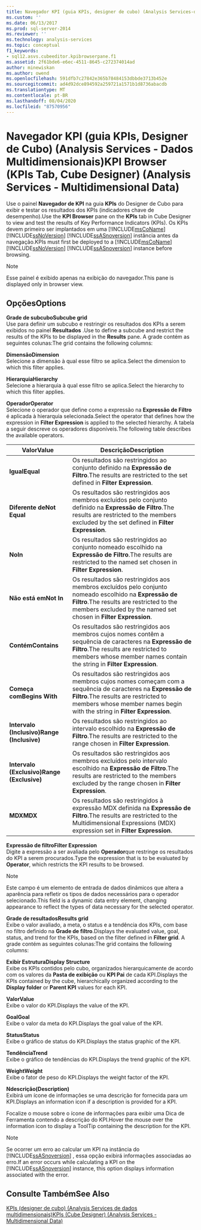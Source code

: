 ```yaml
---
title: Navegador KPI (guia KPIs, designer de cubo) (Analysis Services-dados multidimensionais) | Microsoft Docs
ms.custom: ''
ms.date: 06/13/2017
ms.prod: sql-server-2014
ms.reviewer: ''
ms.technology: analysis-services
ms.topic: conceptual
f1_keywords:
- sql12.asvs.cubeeditor.kpibrowserpane.f1
ms.assetid: 2f61bde6-e6ec-4511-8645-c272374014ad
author: minewiskan
ms.author: owend
ms.openlocfilehash: 591dfb7c27842e365b78484153dbbde3713b452e
ms.sourcegitcommit: ad4d92dce894592a259721a1571b1d8736abacdb
ms.translationtype: MT
ms.contentlocale: pt-BR
ms.lasthandoff: 08/04/2020
ms.locfileid: "87570956"
---
```

# <a name="kpi-browser-kpis-tab-cube-designer-analysis-services---multidimensional-data"></a><span data-ttu-id="98e5a-102">Navegador KPI (guia KPIs, Designer de Cubo) (Analysis Services - Dados Multidimensionais)</span><span class="sxs-lookup"><span data-stu-id="98e5a-102">KPI Browser (KPIs Tab, Cube Designer) (Analysis Services - Multidimensional Data)</span></span>
  <span data-ttu-id="98e5a-103">Use o painel **Navegador de KPI** na guia **KPIs** do Designer de Cubo para exibir e testar os resultados dos KPIs (indicadores chave de desempenho).</span><span class="sxs-lookup"><span data-stu-id="98e5a-103">Use the **KPI Browser** pane on the **KPIs** tab in Cube Designer to view and test the results of Key Performance Indicators (KPIs).</span></span> <span data-ttu-id="98e5a-104">Os KPIs devem primeiro ser implantados em uma [!INCLUDE[msCoName](../includes/msconame-md.md)] [!INCLUDE[ssNoVersion](../includes/ssnoversion-md.md)] [!INCLUDE[ssASnoversion](../includes/ssasnoversion-md.md)] instância antes da navegação.</span><span class="sxs-lookup"><span data-stu-id="98e5a-104">KPIs must first be deployed to a [!INCLUDE[msCoName](../includes/msconame-md.md)] [!INCLUDE[ssNoVersion](../includes/ssnoversion-md.md)] [!INCLUDE[ssASnoversion](../includes/ssasnoversion-md.md)] instance before browsing.</span></span>  
  
> [!NOTE]  
>  <span data-ttu-id="98e5a-105">Esse painel é exibido apenas na exibição do navegador.</span><span class="sxs-lookup"><span data-stu-id="98e5a-105">This pane is displayed only in browser view.</span></span>  
  
## <a name="options"></a><span data-ttu-id="98e5a-106">Opções</span><span class="sxs-lookup"><span data-stu-id="98e5a-106">Options</span></span>  
 <span data-ttu-id="98e5a-107">**Grade de subcubo**</span><span class="sxs-lookup"><span data-stu-id="98e5a-107">**Subcube grid**</span></span>  
 <span data-ttu-id="98e5a-108">Use para definir um subcubo e restringir os resultados dos KPIs a serem exibidos no painel **Resultados** .</span><span class="sxs-lookup"><span data-stu-id="98e5a-108">Use to define a subcube and restrict the results of the KPIs to be displayed in the **Results** pane.</span></span> <span data-ttu-id="98e5a-109">A grade contém as seguintes colunas:</span><span class="sxs-lookup"><span data-stu-id="98e5a-109">The grid contains the following columns:</span></span>  
  
 <span data-ttu-id="98e5a-110">**Dimensão**</span><span class="sxs-lookup"><span data-stu-id="98e5a-110">**Dimension**</span></span>  
 <span data-ttu-id="98e5a-111">Selecione a dimensão à qual esse filtro se aplica.</span><span class="sxs-lookup"><span data-stu-id="98e5a-111">Select the dimension to which this filter applies.</span></span>  
  
 <span data-ttu-id="98e5a-112">**Hierarquia**</span><span class="sxs-lookup"><span data-stu-id="98e5a-112">**Hierarchy**</span></span>  
 <span data-ttu-id="98e5a-113">Selecione a hierarquia à qual esse filtro se aplica.</span><span class="sxs-lookup"><span data-stu-id="98e5a-113">Select the hierarchy to which this filter applies.</span></span>  
  
 <span data-ttu-id="98e5a-114">**Operador**</span><span class="sxs-lookup"><span data-stu-id="98e5a-114">**Operator**</span></span>  
 <span data-ttu-id="98e5a-115">Selecione o operador que define como a expressão na **Expressão de Filtro** é aplicada à hierarquia selecionada.</span><span class="sxs-lookup"><span data-stu-id="98e5a-115">Select the operator that defines how the expression in **Filter Expression** is applied to the selected hierarchy.</span></span> <span data-ttu-id="98e5a-116">A tabela a seguir descreve os operadores disponíveis.</span><span class="sxs-lookup"><span data-stu-id="98e5a-116">The following table describes the available operators.</span></span>  
  
|<span data-ttu-id="98e5a-117">Valor</span><span class="sxs-lookup"><span data-stu-id="98e5a-117">Value</span></span>|<span data-ttu-id="98e5a-118">Descrição</span><span class="sxs-lookup"><span data-stu-id="98e5a-118">Description</span></span>|  
|-----------|-----------------|  
|<span data-ttu-id="98e5a-119">**Igual**</span><span class="sxs-lookup"><span data-stu-id="98e5a-119">**Equal**</span></span>|<span data-ttu-id="98e5a-120">Os resultados são restringidos ao conjunto definido na **Expressão de Filtro**.</span><span class="sxs-lookup"><span data-stu-id="98e5a-120">The results are restricted to the set defined in **Filter Expression**.</span></span>|  
|<span data-ttu-id="98e5a-121">**Diferente de**</span><span class="sxs-lookup"><span data-stu-id="98e5a-121">**Not Equal**</span></span>|<span data-ttu-id="98e5a-122">Os resultados são restringidos aos membros excluídos pelo conjunto definido na **Expressão de Filtro**.</span><span class="sxs-lookup"><span data-stu-id="98e5a-122">The results are restricted to the members excluded by the set defined in **Filter Expression**.</span></span>|  
|<span data-ttu-id="98e5a-123">**No**</span><span class="sxs-lookup"><span data-stu-id="98e5a-123">**In**</span></span>|<span data-ttu-id="98e5a-124">Os resultados são restringidos ao conjunto nomeado escolhido na **Expressão de Filtro**.</span><span class="sxs-lookup"><span data-stu-id="98e5a-124">The results are restricted to the named set chosen in **Filter Expression**.</span></span>|  
|<span data-ttu-id="98e5a-125">**Não está em**</span><span class="sxs-lookup"><span data-stu-id="98e5a-125">**Not In**</span></span>|<span data-ttu-id="98e5a-126">Os resultados são restringidos aos membros excluídos pelo conjunto nomeado escolhido na **Expressão de Filtro**.</span><span class="sxs-lookup"><span data-stu-id="98e5a-126">The results are restricted to the members excluded by the named set chosen in **Filter Expression**.</span></span>|  
|<span data-ttu-id="98e5a-127">**Contém**</span><span class="sxs-lookup"><span data-stu-id="98e5a-127">**Contains**</span></span>|<span data-ttu-id="98e5a-128">Os resultados são restringidos aos membros cujos nomes contêm a sequência de caracteres na **Expressão de Filtro**.</span><span class="sxs-lookup"><span data-stu-id="98e5a-128">The results are restricted to members whose member names contain the string in **Filter Expression**.</span></span>|  
|<span data-ttu-id="98e5a-129">**Começa com**</span><span class="sxs-lookup"><span data-stu-id="98e5a-129">**Begins With**</span></span>|<span data-ttu-id="98e5a-130">Os resultados são restringidos aos membros cujos nomes começam com a sequência de caracteres na **Expressão de Filtro**.</span><span class="sxs-lookup"><span data-stu-id="98e5a-130">The results are restricted to members whose member names begin with the string in **Filter Expression**.</span></span>|  
|<span data-ttu-id="98e5a-131">**Intervalo (Inclusivo)**</span><span class="sxs-lookup"><span data-stu-id="98e5a-131">**Range (Inclusive)**</span></span>|<span data-ttu-id="98e5a-132">Os resultados são restringidos ao intervalo escolhido na **Expressão de Filtro**.</span><span class="sxs-lookup"><span data-stu-id="98e5a-132">The results are restricted to the range chosen in **Filter Expression**.</span></span>|  
|<span data-ttu-id="98e5a-133">**Intervalo (Exclusivo)**</span><span class="sxs-lookup"><span data-stu-id="98e5a-133">**Range (Exclusive)**</span></span>|<span data-ttu-id="98e5a-134">Os resultados são restringidos aos membros excluídos pelo intervalo escolhido na **Expressão de Filtro**.</span><span class="sxs-lookup"><span data-stu-id="98e5a-134">The results are restricted to the members excluded by the range chosen in **Filter Expression**.</span></span>|  
|<span data-ttu-id="98e5a-135">**MDX**</span><span class="sxs-lookup"><span data-stu-id="98e5a-135">**MDX**</span></span>|<span data-ttu-id="98e5a-136">Os resultados são restringidos à expressão MDX definida na **Expressão de Filtro**.</span><span class="sxs-lookup"><span data-stu-id="98e5a-136">The results are restricted to the Multidimensional Expressions (MDX) expression set in **Filter Expression**.</span></span>|  
  
 <span data-ttu-id="98e5a-137">**Expressão de filtro**</span><span class="sxs-lookup"><span data-stu-id="98e5a-137">**Filter Expression**</span></span>  
 <span data-ttu-id="98e5a-138">Digite a expressão a ser avaliada pelo **Operador**que restringe os resultados do KPI a serem procurados.</span><span class="sxs-lookup"><span data-stu-id="98e5a-138">Type the expression that is to be evaluated by **Operator**, which restricts the KPI results to be browsed.</span></span>  
  
> [!NOTE]  
>  <span data-ttu-id="98e5a-139">Este campo é um elemento de entrada de dados dinâmicos que altera a aparência para refletir os tipos de dados necessários para o operador selecionado.</span><span class="sxs-lookup"><span data-stu-id="98e5a-139">This field is a dynamic data entry element, changing appearance to reflect the types of data necessary for the selected operator.</span></span>  
  
 <span data-ttu-id="98e5a-140">**Grade de resultados**</span><span class="sxs-lookup"><span data-stu-id="98e5a-140">**Results grid**</span></span>  
 <span data-ttu-id="98e5a-141">Exibe o valor avaliado, a meta, o status e a tendência dos KPIs, com base no filtro definido na **Grade de filtro**.</span><span class="sxs-lookup"><span data-stu-id="98e5a-141">Displays the evaluated value, goal, status, and trend for the KPIs, based on the filter defined in **Filter grid**.</span></span> <span data-ttu-id="98e5a-142">A grade contém as seguintes colunas:</span><span class="sxs-lookup"><span data-stu-id="98e5a-142">The grid contains the following columns:</span></span>  
  
 <span data-ttu-id="98e5a-143">**Exibir Estrutura**</span><span class="sxs-lookup"><span data-stu-id="98e5a-143">**Display Structure**</span></span>  
 <span data-ttu-id="98e5a-144">Exibe os KPIs contidos pelo cubo, organizados hierarquicamente de acordo com os valores da **Pasta de exibição** ou **KPI Pai** de cada KPI.</span><span class="sxs-lookup"><span data-stu-id="98e5a-144">Displays the KPIs contained by the cube, hierarchically organized according to the **Display folder** or **Parent KPI** values for each KPI.</span></span>  
  
 <span data-ttu-id="98e5a-145">**Valor**</span><span class="sxs-lookup"><span data-stu-id="98e5a-145">**Value**</span></span>  
 <span data-ttu-id="98e5a-146">Exibe o valor do KPI.</span><span class="sxs-lookup"><span data-stu-id="98e5a-146">Displays the value of the KPI.</span></span>  
  
 <span data-ttu-id="98e5a-147">**Goal**</span><span class="sxs-lookup"><span data-stu-id="98e5a-147">**Goal**</span></span>  
 <span data-ttu-id="98e5a-148">Exibe o valor da meta do KPI.</span><span class="sxs-lookup"><span data-stu-id="98e5a-148">Displays the goal value of the KPI.</span></span>  
  
 <span data-ttu-id="98e5a-149">**Status**</span><span class="sxs-lookup"><span data-stu-id="98e5a-149">**Status**</span></span>  
 <span data-ttu-id="98e5a-150">Exibe o gráfico de status do KPI.</span><span class="sxs-lookup"><span data-stu-id="98e5a-150">Displays the status graphic of the KPI.</span></span>  
  
 <span data-ttu-id="98e5a-151">**Tendência**</span><span class="sxs-lookup"><span data-stu-id="98e5a-151">**Trend**</span></span>  
 <span data-ttu-id="98e5a-152">Exibe o gráfico de tendências do KPI.</span><span class="sxs-lookup"><span data-stu-id="98e5a-152">Displays the trend graphic of the KPI.</span></span>  
  
 <span data-ttu-id="98e5a-153">**Weight**</span><span class="sxs-lookup"><span data-stu-id="98e5a-153">**Weight**</span></span>  
 <span data-ttu-id="98e5a-154">Exibe o fator de peso do KPI.</span><span class="sxs-lookup"><span data-stu-id="98e5a-154">Displays the weight factor of the KPI.</span></span>  
  
 <span data-ttu-id="98e5a-155">**Ndescrição**</span><span class="sxs-lookup"><span data-stu-id="98e5a-155">**(Description)**</span></span>  
 <span data-ttu-id="98e5a-156">Exibirá um ícone de informações se uma descrição for fornecida para um KPI.</span><span class="sxs-lookup"><span data-stu-id="98e5a-156">Displays an information icon if a description is provided for a KPI.</span></span>  
  
 <span data-ttu-id="98e5a-157">Focalize o mouse sobre o ícone de informações para exibir uma Dica de Ferramenta contendo a descrição do KPI.</span><span class="sxs-lookup"><span data-stu-id="98e5a-157">Hover the mouse over the information icon to display a ToolTip containing the description for the KPI.</span></span>  
  
> [!NOTE]  
>  <span data-ttu-id="98e5a-158">Se ocorrer um erro ao calcular um KPI na instância do [!INCLUDE[ssASnoversion](../includes/ssasnoversion-md.md)] , essa opção exibirá informações associadas ao erro.</span><span class="sxs-lookup"><span data-stu-id="98e5a-158">If an error occurs while calculating a KPI on the [!INCLUDE[ssASnoversion](../includes/ssasnoversion-md.md)] instance, this option displays information associated with the error.</span></span>  
  
## <a name="see-also"></a><span data-ttu-id="98e5a-159">Consulte Também</span><span class="sxs-lookup"><span data-stu-id="98e5a-159">See Also</span></span>  
 [<span data-ttu-id="98e5a-160">KPIs &#40;designer de cubo&#41; &#40;Analysis Services de dados multidimensionais&#41;</span><span class="sxs-lookup"><span data-stu-id="98e5a-160">KPIs &#40;Cube Designer&#41; &#40;Analysis Services - Multidimensional Data&#41;</span></span>](kpis-cube-designer-analysis-services-multidimensional-data.md)  
  
  
